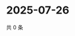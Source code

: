 # 2025-07-26

共 0 条

<!-- BEGIN ZHIHUQUESTIONS -->
<!-- 最后更新时间 Sat Jul 26 2025 10:51:15 GMT+0800 (China Standard Time) -->

<!-- END ZHIHUQUESTIONS -->
